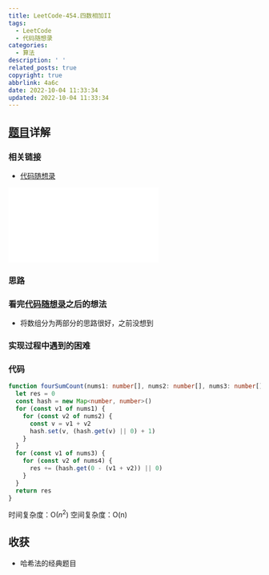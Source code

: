```yaml
---
title: LeetCode-454.四数相加II
tags:
  - LeetCode
  - 代码随想录
categories:
  - 算法
description: ' '
related_posts: true
copyright: true
abbrlink: 4a6c
date: 2022-10-04 11:33:34
updated: 2022-10-04 11:33:34
---
```


## [题目](https://leetcode.cn/problems/4sum-ii/)详解

### 相关链接

- [代码随想录](https://programmercarl.com/0454.四数相加II.html)

<iframe class="iframe_video" src="//player.bilibili.com/player.html?aid=386006485&bvid=BV1Md4y1Q7Yh&cid=778751921&page=1" scrolling="no" border="0" frameborder="no" framespacing="0" allowfullscreen="true"> </iframe>

### 思路

### 看完[代码随想录](https://programmercarl.com/0454.四数相加II.html)之后的想法

- 将数组分为两部分的思路很好，之前没想到

### 实现过程中遇到的困难

### 代码

```ts TypeScript
function fourSumCount(nums1: number[], nums2: number[], nums3: number[], nums4: number[]): number {
  let res = 0
  const hash = new Map<number, number>()
  for (const v1 of nums1) {
    for (const v2 of nums2) {
      const v = v1 + v2
      hash.set(v, (hash.get(v) || 0) + 1)
    }
  }
  for (const v1 of nums3) {
    for (const v2 of nums4) {
      res += (hash.get(0 - (v1 + v2)) || 0)
    }
  }
  return res
}
```

时间复杂度：O($n^2$)
空间复杂度：O(n)

## 收获

- 哈希法的经典题目
